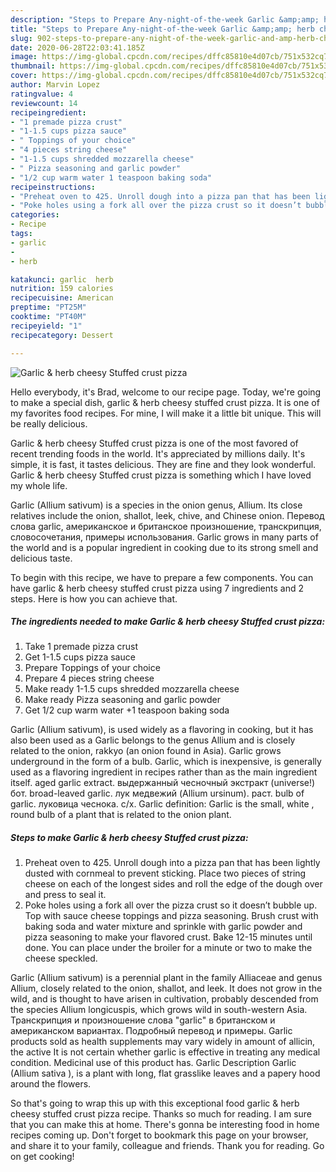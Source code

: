 ```yaml
---
description: "Steps to Prepare Any-night-of-the-week Garlic &amp;amp; herb cheesy Stuffed crust pizza"
title: "Steps to Prepare Any-night-of-the-week Garlic &amp;amp; herb cheesy Stuffed crust pizza"
slug: 902-steps-to-prepare-any-night-of-the-week-garlic-and-amp-herb-cheesy-stuffed-crust-pizza
date: 2020-06-28T22:03:41.185Z
image: https://img-global.cpcdn.com/recipes/dffc85810e4d07cb/751x532cq70/garlic-herb-cheesy-stuffed-crust-pizza-recipe-main-photo.jpg
thumbnail: https://img-global.cpcdn.com/recipes/dffc85810e4d07cb/751x532cq70/garlic-herb-cheesy-stuffed-crust-pizza-recipe-main-photo.jpg
cover: https://img-global.cpcdn.com/recipes/dffc85810e4d07cb/751x532cq70/garlic-herb-cheesy-stuffed-crust-pizza-recipe-main-photo.jpg
author: Marvin Lopez
ratingvalue: 4
reviewcount: 14
recipeingredient:
- "1 premade pizza crust"
- "1-1.5 cups pizza sauce"
- " Toppings of your choice"
- "4 pieces string cheese"
- "1-1.5 cups shredded mozzarella cheese"
- " Pizza seasoning and garlic powder"
- "1/2 cup warm water 1 teaspoon baking soda"
recipeinstructions:
- "Preheat oven to 425. Unroll dough into a pizza pan that has been lightly dusted with cornmeal to prevent sticking. Place two pieces of string cheese on each of the longest sides and roll the edge of the dough over and press to seal it."
- "Poke holes using a fork all over the pizza crust so it doesn’t bubble up. Top with sauce cheese toppings and pizza seasoning. Brush crust with baking soda and water mixture and sprinkle with garlic powder and pizza seasoning to make your flavored crust. Bake 12-15 minutes until done. You can place under the broiler for a minute or two to make the cheese speckled."
categories:
- Recipe
tags:
- garlic
- 
- herb

katakunci: garlic  herb 
nutrition: 159 calories
recipecuisine: American
preptime: "PT25M"
cooktime: "PT40M"
recipeyield: "1"
recipecategory: Dessert

---
```



![Garlic &amp; herb cheesy Stuffed crust pizza](https://img-global.cpcdn.com/recipes/dffc85810e4d07cb/751x532cq70/garlic-herb-cheesy-stuffed-crust-pizza-recipe-main-photo.jpg)

Hello everybody, it's Brad, welcome to our recipe page. Today, we're going to make a special dish, garlic &amp; herb cheesy stuffed crust pizza. It is one of my favorites food recipes. For mine, I will make it a little bit unique. This will be really delicious.

Garlic &amp; herb cheesy Stuffed crust pizza is one of the most favored of recent trending foods in the world. It's appreciated by millions daily. It's simple, it is fast, it tastes delicious. They are fine and they look wonderful. Garlic &amp; herb cheesy Stuffed crust pizza is something which I have loved my whole life.

Garlic (Allium sativum) is a species in the onion genus, Allium. Its close relatives include the onion, shallot, leek, chive, and Chinese onion. Перевод слова garlic, американское и британское произношение, транскрипция, словосочетания, примеры использования. Garlic grows in many parts of the world and is a popular ingredient in cooking due to its strong smell and delicious taste.


To begin with this recipe, we have to prepare a few components. You can have garlic &amp; herb cheesy stuffed crust pizza using 7 ingredients and 2 steps. Here is how you can achieve that.

<!--inarticleads1-->

##### The ingredients needed to make Garlic &amp; herb cheesy Stuffed crust pizza:

1. Take 1 premade pizza crust
1. Get 1-1.5 cups pizza sauce
1. Prepare  Toppings of your choice
1. Prepare 4 pieces string cheese
1. Make ready 1-1.5 cups shredded mozzarella cheese
1. Make ready  Pizza seasoning and garlic powder
1. Get 1/2 cup warm water +1 teaspoon baking soda


Garlic (Allium sativum), is used widely as a flavoring in cooking, but it has also been used as a Garlic belongs to the genus Allium and is closely related to the onion, rakkyo (an onion found in Asia). Garlic grows underground in the form of a bulb. Garlic, which is inexpensive, is generally used as a flavoring ingredient in recipes rather than as the main ingredient itself. aged garlic extract. выдержанный чесночный экстракт (universe!) бот. broad-leaved garlic. лук медвежий (Allium ursinum). раст. bulb of garlic. луковица чеснока. с/х. Garlic definition: Garlic is the small, white , round bulb of a plant that is related to the onion plant. 

<!--inarticleads2-->

##### Steps to make Garlic &amp; herb cheesy Stuffed crust pizza:

1. Preheat oven to 425. Unroll dough into a pizza pan that has been lightly dusted with cornmeal to prevent sticking. Place two pieces of string cheese on each of the longest sides and roll the edge of the dough over and press to seal it.
1. Poke holes using a fork all over the pizza crust so it doesn’t bubble up. Top with sauce cheese toppings and pizza seasoning. Brush crust with baking soda and water mixture and sprinkle with garlic powder and pizza seasoning to make your flavored crust. Bake 12-15 minutes until done. You can place under the broiler for a minute or two to make the cheese speckled.


Garlic (Allium sativum) is a perennial plant in the family Alliaceae and genus Allium, closely related to the onion, shallot, and leek. It does not grow in the wild, and is thought to have arisen in cultivation, probably descended from the species Allium longicuspis, which grows wild in south-western Asia. Транскрипция и произношение слова &#34;garlic&#34; в британском и американском вариантах. Подробный перевод и примеры. Garlic products sold as health supplements may vary widely in amount of allicin, the active It is not certain whether garlic is effective in treating any medical condition. Medicinal use of this product has. Garlic Description Garlic (Allium sativa ), is a plant with long, flat grasslike leaves and a papery hood around the flowers. 

So that's going to wrap this up with this exceptional food garlic &amp; herb cheesy stuffed crust pizza recipe. Thanks so much for reading. I am sure that you can make this at home. There's gonna be interesting food in home recipes coming up. Don't forget to bookmark this page on your browser, and share it to your family, colleague and friends. Thank you for reading. Go on get cooking!
